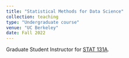 ```yaml
---
title: "Statistical Methods for Data Science"
collection: teaching
type: "Undergraduate course"
venue: "UC Berkeley"
date: Fall 2022
---
```


Graduate Student Instructor for [STAT 131A](https://classes.berkeley.edu/content/2022-fall-data-c131a-001-lec-001).
